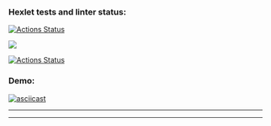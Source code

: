 ### Hexlet tests and linter status:

[![Actions Status](https://github.com/Mogido/frontend-project-lvl1/workflows/hexlet-check/badge.svg)](https://github.com/Mogido/frontend-project-lvl1/actions)

<a href="https://codeclimate.com/github/codeclimate/codeclimate/maintainability"><img src="https://api.codeclimate.com/v1/badges/a99a88d28ad37a79dbf6/maintainability" /></a>

[![Actions Status](https://github.com/Mogido/frontend-project-lvl1/workflows/eslint-check/badge.svg)](https://github.com/Mogido/frontend-project-lvl1/actions)


### **Demo:**

[![asciicast](https://asciinema.org/a/Sqzgi2GLG7VEEa51Yib5ZgZv5.svg)](https://asciinema.org/a/Sqzgi2GLG7VEEa51Yib5ZgZv5)

---

---
